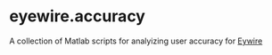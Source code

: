 # eyewire.accuracy
A collection of Matlab scripts for analyizing user accuracy for [Eywire](eyewire.org)
